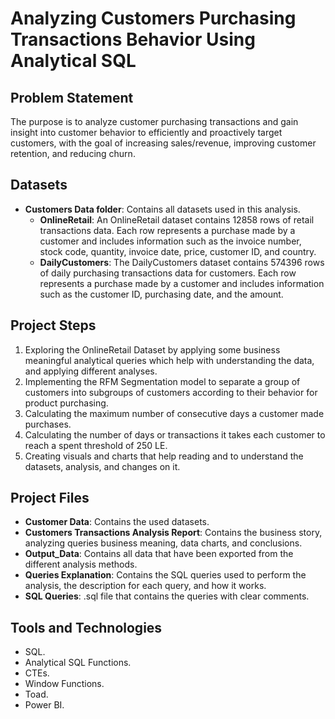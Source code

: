 # Analyzing Customers Purchasing Transactions Behavior Using Analytical SQL

## Problem Statement
The purpose is to analyze customer purchasing transactions and gain insight into customer behavior to efficiently and proactively target customers, with the goal of increasing sales/revenue, improving customer retention, and reducing churn.

## Datasets
- **Customers Data folder**: Contains all datasets used in this analysis.
    - **OnlineRetail**: An OnlineRetail dataset contains 12858 rows of retail transactions data. Each row represents a purchase made by a customer and includes information such as the invoice number, stock code, quantity, invoice date, price, customer ID, and country.
    - **DailyCustomers**: The DailyCustomers dataset contains 574396 rows of daily purchasing transactions data for customers. Each row represents a purchase made by a customer and includes information such as the customer ID, purchasing date, and the amount.

## Project Steps
1. Exploring the OnlineRetail Dataset by applying some business meaningful analytical queries which help with understanding the data, and applying different analyses.
2. Implementing the RFM Segmentation model to separate a group of customers into subgroups of customers according to their behavior for product purchasing.
3. Calculating the maximum number of consecutive days a customer made purchases.
4. Calculating the number of days or transactions it takes each customer to reach a spent threshold of 250 LE.
5. Creating visuals and charts that help reading and to understand the datasets, analysis, and changes on it.

## Project Files
- **Customer Data**: Contains the used datasets.
- **Customers Transactions Analysis Report**: Contains the business story, analyzing queries business meaning, data charts, and conclusions.
- **Output_Data**: Contains all data that have been exported from the different analysis methods.
- **Queries Explanation**: Contains the SQL queries used to perform the analysis, the description for each query, and how it works.
- **SQL Queries**: .sql file that contains the queries with clear comments.

## Tools and Technologies
- SQL.
- Analytical SQL Functions.
- CTEs.
- Window Functions.
- Toad.
- Power BI.
